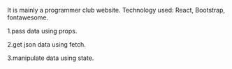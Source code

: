 It is mainly a programmer club website. Technology used: React, Bootstrap, fontawesome.

1.pass data using props.

2.get json data using fetch.

3.manipulate data using state.
